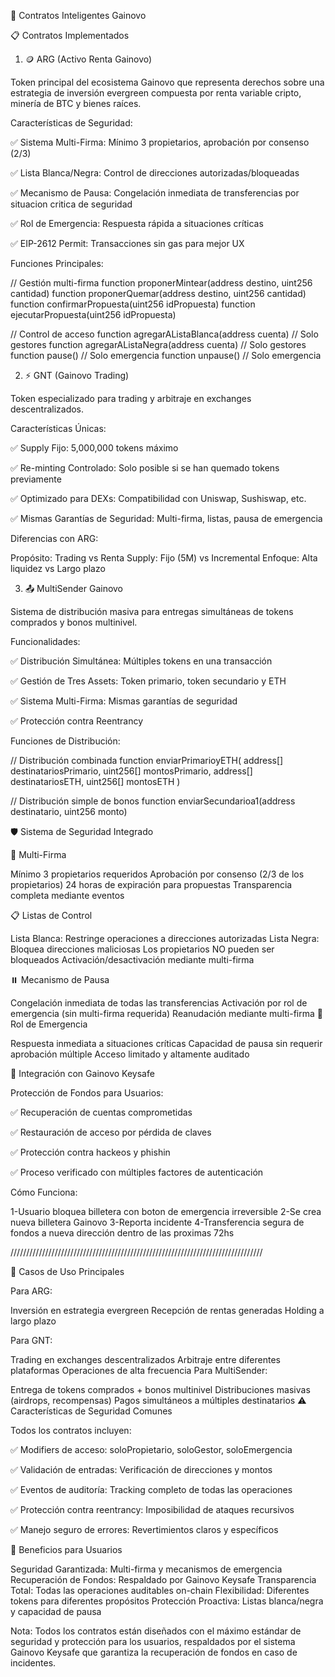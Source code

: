 🚀 Contratos Inteligentes Gainovo

📋 Contratos Implementados

1. 🪙 ARG (Activo Renta Gainovo)

Token principal del ecosistema Gainovo que representa derechos sobre una estrategia de inversión evergreen compuesta por renta variable cripto, minería de BTC y bienes raíces.

Características de Seguridad:

✅ Sistema Multi-Firma: Mínimo 3 propietarios, aprobación por consenso (2/3)

✅ Lista Blanca/Negra: Control de direcciones autorizadas/bloqueadas

✅ Mecanismo de Pausa: Congelación inmediata de transferencias por situacion critica de seguridad

✅ Rol de Emergencia: Respuesta rápida a situaciones críticas

✅ EIP-2612 Permit: Transacciones sin gas para mejor UX


Funciones Principales:


// Gestión multi-firma
function proponerMintear(address destino, uint256 cantidad)
function proponerQuemar(address destino, uint256 cantidad)
function confirmarPropuesta(uint256 idPropuesta)
function ejecutarPropuesta(uint256 idPropuesta)

// Control de acceso
function agregarAListaBlanca(address cuenta)  // Solo gestores
function agregarAListaNegra(address cuenta)   // Solo gestores
function pause()                              // Solo emergencia
function unpause()                            // Solo emergencia

2. ⚡ GNT (Gainovo Trading)

Token especializado para trading y arbitraje en exchanges descentralizados.

Características Únicas:

✅ Supply Fijo: 5,000,000 tokens máximo

✅ Re-minting Controlado: Solo posible si se han quemado tokens previamente

✅ Optimizado para DEXs: Compatibilidad con Uniswap, Sushiswap, etc.

✅ Mismas Garantías de Seguridad: Multi-firma, listas, pausa de emergencia


Diferencias con ARG:

Propósito: Trading vs Renta
Supply: Fijo (5M) vs Incremental
Enfoque: Alta liquidez vs Largo plazo


3. 📤 MultiSender Gainovo

Sistema de distribución masiva para entregas simultáneas de tokens comprados y bonos multinivel.

Funcionalidades:

✅ Distribución Simultánea: Múltiples tokens en una transacción

✅ Gestión de Tres Assets: Token primario, token secundario y ETH

✅ Sistema Multi-Firma: Mismas garantías de seguridad

✅ Protección contra Reentrancy


Funciones de Distribución:

// Distribución combinada
function enviarPrimarioyETH(
    address[] destinatariosPrimario,
    uint256[] montosPrimario,
    address[] destinatariosETH,
    uint256[] montosETH
)

// Distribución simple de bonos
function enviarSecundarioa1(address destinatario, uint256 monto)

🛡️ Sistema de Seguridad Integrado

🔐 Multi-Firma

Mínimo 3 propietarios requeridos
Aprobación por consenso (2/3 de los propietarios)
24 horas de expiración para propuestas
Transparencia completa mediante eventos


📋 Listas de Control

Lista Blanca: Restringe operaciones a direcciones autorizadas
Lista Negra: Bloquea direcciones maliciosas
Los propietarios NO pueden ser bloqueados
Activación/desactivación mediante multi-firma


⏸️ Mecanismo de Pausa

Congelación inmediata de todas las transferencias
Activación por rol de emergencia (sin multi-firma requerida)
Reanudación mediante multi-firma
🚨 Rol de Emergencia

Respuesta inmediata a situaciones críticas
Capacidad de pausa sin requerir aprobación múltiple
Acceso limitado y altamente auditado


🔄 Integración con Gainovo Keysafe

Protección de Fondos para Usuarios:

✅ Recuperación de cuentas comprometidas

✅ Restauración de acceso por pérdida de claves

✅ Protección contra hackeos y phishin

✅ Proceso verificado con múltiples factores de autenticación


Cómo Funciona:

1-Usuario bloquea billetera con boton de emergencia irreversible
2-Se crea nueva billetera Gainovo
3-Reporta incidente 
4-Transferencia segura de fondos a nueva dirección dentro de las proximas 72hs

////////////////////////////////////////////////////////////////////////////////

💼 Casos de Uso Principales

Para ARG:

Inversión en estrategia evergreen
Recepción de rentas generadas
Holding a largo plazo


Para GNT:

Trading en exchanges descentralizados
Arbitraje entre diferentes plataformas
Operaciones de alta frecuencia
Para MultiSender:

Entrega de tokens comprados + bonos multinivel
Distribuciones masivas (airdrops, recompensas)
Pagos simultáneos a múltiples destinatarios
⚠️ Características de Seguridad Comunes

Todos los contratos incluyen:

✅ Modifiers de acceso: soloPropietario, soloGestor, soloEmergencia

✅ Validación de entradas: Verificación de direcciones y montos

✅ Eventos de auditoría: Tracking completo de todas las operaciones

✅ Protección contra reentrancy: Imposibilidad de ataques recursivos

✅ Manejo seguro de errores: Revertimientos claros y específicos


🎯 Beneficios para Usuarios

Seguridad Garantizada: Multi-firma y mecanismos de emergencia
Recuperación de Fondos: Respaldado por Gainovo Keysafe
Transparencia Total: Todas las operaciones auditables on-chain
Flexibilidad: Diferentes tokens para diferentes propósitos
Protección Proactiva: Listas blanca/negra y capacidad de pausa


Nota: Todos los contratos están diseñados con el máximo estándar de seguridad y protección para los usuarios, respaldados por el sistema Gainovo Keysafe que garantiza la recuperación de fondos en caso de incidentes.



